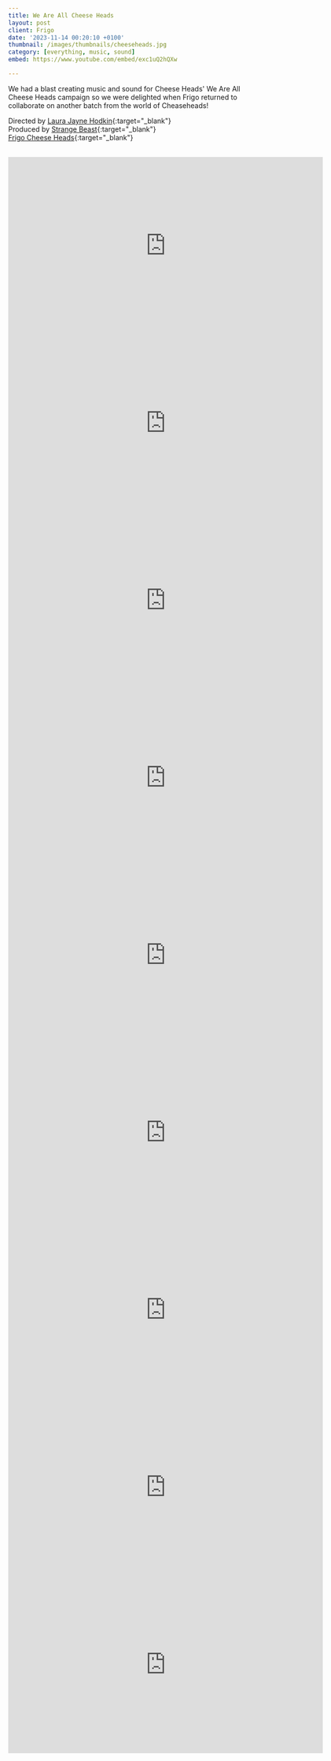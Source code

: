 ```yaml
---
title: We Are All Cheese Heads
layout: post
client: Frigo
date: '2023-11-14 00:20:10 +0100'
thumbnail: /images/thumbnails/cheeseheads.jpg
category: [everything, music, sound]
embed: https://www.youtube.com/embed/exc1uQ2hQXw

---
```


We had a blast creating music and sound for Cheese Heads' We Are All Cheese Heads campaign so we were delighted when Frigo returned to collaborate on another batch from the world of Cheaseheads!

Directed by [Laura Jayne Hodkin](https://www.laurajaynehodkin.com/){:target="_blank"}<br>
Produced by [Strange Beast](https://https://www.strangebeast.tv//){:target="_blank"}<br>
[Frigo Cheese Heads](https://www.frigocheeseheads.com/){:target="_blank"}
<Br><Br>
<iframe src="https://www.youtube.com/embed/J8zAARQuhbM" width="640" height="360" frameborder="0" webkitallowfullscreen mozallowfullscreen allowfullscreen></iframe>

<iframe src="https://www.youtube.com/embed/7jcULaT0Q1I" width="640" height="360" frameborder="0" webkitallowfullscreen mozallowfullscreen allowfullscreen></iframe>

<iframe src="https://www.youtube.com/embed/rwxdm1CPvw" width="640" height="360" frameborder="0" webkitallowfullscreen mozallowfullscreen allowfullscreen></iframe>

<iframe src="https://www.youtube.com/embed/59cY78tg-xo" width="640" height="360" frameborder="0" webkitallowfullscreen mozallowfullscreen allowfullscreen></iframe>

<iframe src="https://www.youtube.com/embed/t2nEwbcmmTM" width="640" height="360" frameborder="0" webkitallowfullscreen mozallowfullscreen allowfullscreen></iframe>

<iframe src="https://www.youtube.com/embed/Eu4hepCnTZs" width="640" height="360" frameborder="0" webkitallowfullscreen mozallowfullscreen allowfullscreen></iframe>

<iframe src="https://www.youtube.com/embed/Rqc_9zvBmFE" width="640" height="360" frameborder="0" webkitallowfullscreen mozallowfullscreen allowfullscreen></iframe>

<iframe src="https://www.youtube.com/embed/SFxoIRvzRP8" width="640" height="360" frameborder="0" webkitallowfullscreen mozallowfullscreen allowfullscreen></iframe>

<iframe src="https://www.youtube.com/embed/6CK-GC0RU4M" width="640" height="360" frameborder="0" webkitallowfullscreen mozallowfullscreen allowfullscreen></iframe>